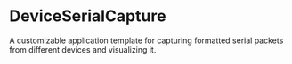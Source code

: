 # DeviceSerialCapture
A customizable application template for capturing formatted serial packets from different devices and visualizing it.
